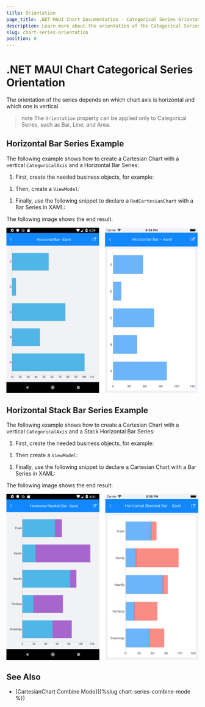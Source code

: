 ```yaml
---
title: Orientation
page_title: .NET MAUI Chart Documentation - Categorical Series Orientation
description: Learn more about the orientation of the Categorical Series in Telerik UI for .NET MAUI Chart control.
slug: chart-series-orientation
position: 0
---
```


# .NET MAUI Chart Categorical Series Orientation

The orientation of the series depends on which chart axis is horizontal and which one is vertical.

>note The `Orientation` property can be applied only to Categorical Series, such as Bar, Line, and Area.

## Horizontal Bar Series Example

The following example shows how to create a Cartesian Chart with a vertical `CategoricalAxis` and a Horizontal Bar Series:

1. First, create the needed business objects, for example:

 <snippet id='categorical-data-model' />


1. Then, create a `ViewModel`:

 <snippet id='chart-series-categorical-data-view-model' />


1. Finally, use the following snippet to declare a `RadCartesianChart` with a Bar Series in XAML:

 <snippet id='chart-series-barhorizontal-xaml' />



The following image shows the end result.

![Horizontal BarSeries](images/chart-series-features-horizontal-series.png)

## Horizontal Stack Bar Series Example

The following example shows how to create a Cartesian Chart with a vertical `CategoricalAxis` and a Stack Horizontal Bar Series:

1. First, create the needed business objects, for example:

 <snippet id='categorical-data-model' />

1. Then create a `ViewModel`:

 <snippet id='chart-series-series-categorical-view-model' />

1. Finally, use the following snippet to declare a Cartesian Chart with a Bar Series in XAML:

 <snippet id='chart-series-stackbarhorizontal-xaml' />


The following image shows the end result:

![Horizontal BarSeries](images/chart-series-features-horizontal-stack-series.png)

## See Also

- [CartesianChart Combine Mode]({%slug chart-series-combine-mode %})
